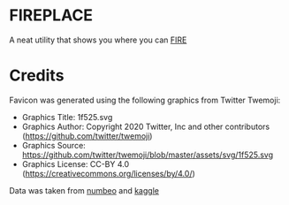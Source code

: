 # FIREPLACE

A neat utility that shows you where you can [FIRE](https://en.wikipedia.org/wiki/FIRE_movement)

# Credits

Favicon was generated using the following graphics from Twitter Twemoji:

- Graphics Title: 1f525.svg
- Graphics Author: Copyright 2020 Twitter, Inc and other contributors (https://github.com/twitter/twemoji)
- Graphics Source: https://github.com/twitter/twemoji/blob/master/assets/svg/1f525.svg
- Graphics License: CC-BY 4.0 (https://creativecommons.org/licenses/by/4.0/)

Data was taken from [numbeo](https://www.numbeo.com/) and [kaggle](https://www.kaggle.com/datasets/ankanhore545/cost-of-living-index-2022)
